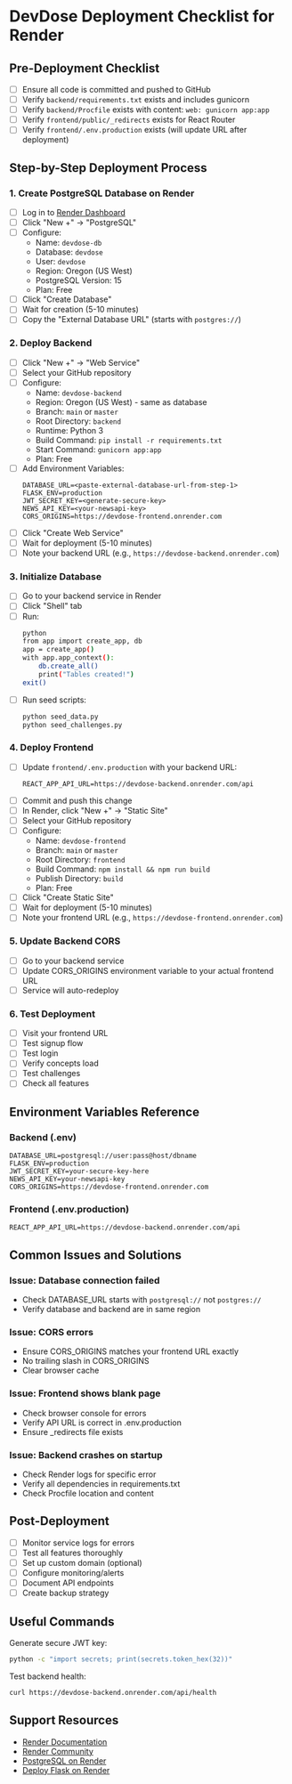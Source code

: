 # DevDose Deployment Checklist for Render

## Pre-Deployment Checklist

- [ ] Ensure all code is committed and pushed to GitHub
- [ ] Verify `backend/requirements.txt` exists and includes gunicorn
- [ ] Verify `backend/Procfile` exists with content: `web: gunicorn app:app`
- [ ] Verify `frontend/public/_redirects` exists for React Router
- [ ] Verify `frontend/.env.production` exists (will update URL after deployment)

## Step-by-Step Deployment Process

### 1. Create PostgreSQL Database on Render

- [ ] Log in to [Render Dashboard](https://dashboard.render.com)
- [ ] Click "New +" → "PostgreSQL"
- [ ] Configure:
  - Name: `devdose-db`
  - Database: `devdose`
  - User: `devdose`
  - Region: Oregon (US West)
  - PostgreSQL Version: 15
  - Plan: Free
- [ ] Click "Create Database"
- [ ] Wait for creation (5-10 minutes)
- [ ] Copy the "External Database URL" (starts with `postgres://`)

### 2. Deploy Backend

- [ ] Click "New +" → "Web Service"
- [ ] Select your GitHub repository
- [ ] Configure:
  - Name: `devdose-backend`
  - Region: Oregon (US West) - same as database
  - Branch: `main` or `master`
  - Root Directory: `backend`
  - Runtime: Python 3
  - Build Command: `pip install -r requirements.txt`
  - Start Command: `gunicorn app:app`
  - Plan: Free
- [ ] Add Environment Variables:
  ```
  DATABASE_URL=<paste-external-database-url-from-step-1>
  FLASK_ENV=production
  JWT_SECRET_KEY=<generate-secure-key>
  NEWS_API_KEY=<your-newsapi-key>
  CORS_ORIGINS=https://devdose-frontend.onrender.com
  ```
- [ ] Click "Create Web Service"
- [ ] Wait for deployment (5-10 minutes)
- [ ] Note your backend URL (e.g., `https://devdose-backend.onrender.com`)

### 3. Initialize Database

- [ ] Go to your backend service in Render
- [ ] Click "Shell" tab
- [ ] Run:
  ```bash
  python
  from app import create_app, db
  app = create_app()
  with app.app_context():
      db.create_all()
      print("Tables created!")
  exit()
  ```
- [ ] Run seed scripts:
  ```bash
  python seed_data.py
  python seed_challenges.py
  ```

### 4. Deploy Frontend

- [ ] Update `frontend/.env.production` with your backend URL:
  ```
  REACT_APP_API_URL=https://devdose-backend.onrender.com/api
  ```
- [ ] Commit and push this change
- [ ] In Render, click "New +" → "Static Site"
- [ ] Select your GitHub repository
- [ ] Configure:
  - Name: `devdose-frontend`
  - Branch: `main` or `master`
  - Root Directory: `frontend`
  - Build Command: `npm install && npm run build`
  - Publish Directory: `build`
  - Plan: Free
- [ ] Click "Create Static Site"
- [ ] Wait for deployment (5-10 minutes)
- [ ] Note your frontend URL (e.g., `https://devdose-frontend.onrender.com`)

### 5. Update Backend CORS

- [ ] Go to your backend service
- [ ] Update CORS_ORIGINS environment variable to your actual frontend URL
- [ ] Service will auto-redeploy

### 6. Test Deployment

- [ ] Visit your frontend URL
- [ ] Test signup flow
- [ ] Test login
- [ ] Verify concepts load
- [ ] Test challenges
- [ ] Check all features

## Environment Variables Reference

### Backend (.env)
```
DATABASE_URL=postgresql://user:pass@host/dbname
FLASK_ENV=production
JWT_SECRET_KEY=your-secure-key-here
NEWS_API_KEY=your-newsapi-key
CORS_ORIGINS=https://devdose-frontend.onrender.com
```

### Frontend (.env.production)
```
REACT_APP_API_URL=https://devdose-backend.onrender.com/api
```

## Common Issues and Solutions

### Issue: Database connection failed
- Check DATABASE_URL starts with `postgresql://` not `postgres://`
- Verify database and backend are in same region

### Issue: CORS errors
- Ensure CORS_ORIGINS matches your frontend URL exactly
- No trailing slash in CORS_ORIGINS
- Clear browser cache

### Issue: Frontend shows blank page
- Check browser console for errors
- Verify API URL is correct in .env.production
- Ensure _redirects file exists

### Issue: Backend crashes on startup
- Check Render logs for specific error
- Verify all dependencies in requirements.txt
- Check Procfile location and content

## Post-Deployment

- [ ] Monitor service logs for errors
- [ ] Test all features thoroughly
- [ ] Set up custom domain (optional)
- [ ] Configure monitoring/alerts
- [ ] Document API endpoints
- [ ] Create backup strategy

## Useful Commands

Generate secure JWT key:
```bash
python -c "import secrets; print(secrets.token_hex(32))"
```

Test backend health:
```bash
curl https://devdose-backend.onrender.com/api/health
```

## Support Resources

- [Render Documentation](https://render.com/docs)
- [Render Community](https://community.render.com)
- [PostgreSQL on Render](https://render.com/docs/databases)
- [Deploy Flask on Render](https://render.com/docs/deploy-flask)